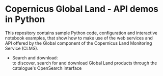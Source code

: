 # Copernicus Global Land - API demos in Python

This repository contains sample Python code, configuration and interactive notebook examples, that show how to make use of the web services and API offered by the Global  component of the Copernicus Land Monitoring Service (CLMS).

* Search and download:<br/>
  to discover, search for and download Global Land products through the catalogue's OpenSearch interface
